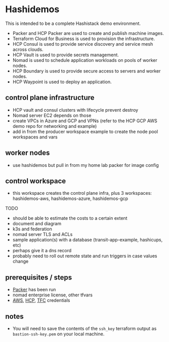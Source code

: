 # Hashidemos

This is intended to be a complete Hashistack demo environment.
- Packer and HCP Packer are used to create and publish machine images.
- Terraform Cloud for Business is used to provision the infrastructure.
- HCP Consul is used to provide service discovery and service mesh across clouds.
- HCP Vault is used to provide secrets management.
- Nomad is used to schedule application workloads on pools of worker nodes.
- HCP Boundary is used to provide secure access to servers and worker nodes.
- HCP Waypoint is used to deploy an application.

## control plane infrastructure
- HCP vault and consul clusters with lifecycle prevent destroy
- Nomad server EC2 depends on those
- create VPCs in Azure and GCP and VPNs (refer to the HCP GCP AWS demo repo for networking and example)
- add in from the producer workspace example to create the node pool workspaces and vars

## worker nodes
- use hashidemos but pull in from my home lab packer for image config

## control workspace
- this workspace creates the control plane infra, plus 3 workspaces: hashidemos-aws, hashidemos-azure, hashidemos-gcp

TODO
- should be able to estimate the costs to a certain extent
- document and diagram
- k3s and federation
- nomad server TLS and ACLs
- sample application(s) with a database (transit-app-example, hashicups, etc)
- perhaps give it a dns record
- probably need to roll out remote state and run triggers in case values change

## prerequisites / steps
- [Packer](https://github.com/assareh/packer) has been run
- nomad enterprise license, other tfvars
- [AWS](https://registry.terraform.io/providers/hashicorp/aws/latest/docs#authentication-and-configuration), [HCP](https://registry.terraform.io/providers/hashicorp/hcp/latest/docs#authenticating-with-hcp), [TFC](https://registry.terraform.io/providers/hashicorp/tfe/latest/docs#authentication) credentials

## notes
- You will need to save the contents of the `ssh_key` terraform output as `bastion-ssh-key.pem` on your local machine.